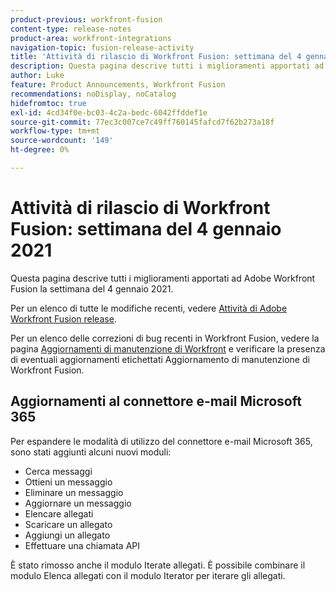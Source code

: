 ```yaml
---
product-previous: workfront-fusion
content-type: release-notes
product-area: workfront-integrations
navigation-topic: fusion-release-activity
title: 'Attività di rilascio di Workfront Fusion: settimana del 4 gennaio 2021'
description: Questa pagina descrive tutti i miglioramenti apportati ad Adobe Workfront Fusion la settimana del 4 gennaio 2021.
author: Luke
feature: Product Announcements, Workfront Fusion
recommendations: noDisplay, noCatalog
hidefromtoc: true
exl-id: 4cd34f0e-bc03-4c2a-bedc-6042ffddef1e
source-git-commit: 77ec3c007ce7c49ff760145fafcd7f62b273a18f
workflow-type: tm+mt
source-wordcount: '149'
ht-degree: 0%

---
```


# Attività di rilascio di Workfront Fusion: settimana del 4 gennaio 2021

Questa pagina descrive tutti i miglioramenti apportati ad Adobe Workfront Fusion la settimana del 4 gennaio 2021.

Per un elenco di tutte le modifiche recenti, vedere [Attività di Adobe Workfront Fusion release](/help/workfront-fusion/fusion-product-releases/fusion-release-activity.md).

Per un elenco delle correzioni di bug recenti in Workfront Fusion, vedere la pagina [Aggiornamenti di manutenzione di Workfront](https://experienceleague.adobe.com/docs/workfront-known-issues/releases/current-updates.html?lang=it) e verificare la presenza di eventuali aggiornamenti etichettati Aggiornamento di manutenzione di Workfront Fusion.

## Aggiornamenti al connettore e-mail Microsoft 365

Per espandere le modalità di utilizzo del connettore e-mail Microsoft 365, sono stati aggiunti alcuni nuovi moduli:

* Cerca messaggi
* Ottieni un messaggio
* Eliminare un messaggio
* Aggiornare un messaggio
* Elencare allegati
* Scaricare un allegato
* Aggiungi un allegato
* Effettuare una chiamata API

È stato rimosso anche il modulo Iterate allegati. È possibile combinare il modulo Elenca allegati con il modulo Iterator per iterare gli allegati.
